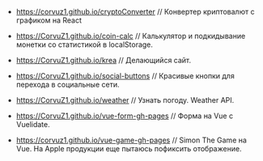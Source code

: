 * <https://corvuz1.github.io/cryptoConverter> // Конвертер криптовалют с графиком на React  

* <https://CorvuZ1.github.io/coin-calc> // Калькулятор и подкидывание монетки со статистикой в localStorage.  

* <https://CorvuZ1.github.io/krea> // Делающийся сайт.  

* <https://CorvuZ1.github.io/social-buttons> // Красивые кнопки для перехода в социальные сети.  

* <https://CorvuZ1.github.io/weather> // Узнать погоду. Weather API.  

* <https://CorvuZ1.github.io/vue-form-gh-pages> // Форма на Vue с Vuelidate.  

* <https://corvuz1.github.io/vue-game-gh-pages> // Simon The Game на Vue. На Apple продукции еще пытаюсь пофиксить отображение.


